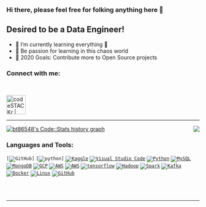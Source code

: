 ### Hi there, please feel free for folking anything here 👋

## Desired to be a Data Engineer!
- 📣 I’m currently learning everything 🤣
- 🎯 Be passion for learning in this chaos world
- 🥅 2020 Goals: Contribute more to Open Source projects


<!--END_SECTION:waka-->

### Connect with me:

<br />

[<img align="left" alt="codeSTACKr | LinkedIn" width="50px" src="https://cdn.jsdelivr.net/npm/simple-icons@v3/icons/linkedin.svg" />][linkedin]


<br />

<br />

<br />

---


<div class="row">
  <div class="col-lg-6 text-right">     
     <img align="right" src="https://github-readme-stats.vercel.app/api/top-langs/?username=bt86548" />      
   </div>
</div>

<div class="row">
  <div class="col-lg-6 text-left">
      <a href="https://codestats.net/users/bt86548">
         <img src='https://arthurtibame-code-stats.herokuapp.com/history-graph/bt86548?width=500&height=300&timezone=08:00&history_days=14&max_languages=15&language_colors=[%223e4053%22,%22f15854%22,%225da5da%22,%22faa43a%22,%2260bd68%22,%22f17cb0%22,%22b2912f%22,%22decf3f%22,%22b276b2%22,%22808080%22]' alt="bt86548's Code::Stats history graph" />
      </a>
  </div>
</div>




### Languages and Tools:

<code>[<img alt="GitHub"  src="https://www.vectorlogo.zone/logos/zoomus/zoomus-ar21.svg" />]</code>
<code>[<img alt="python"  src="https://www.vectorlogo.zone/logos/python/python-ar21.svg" />]</code>
<code>[<img alt="Kaggle" src="https://www.vectorlogo.zone/logos/kaggle/kaggle-ar21.svg" />][kaggle]</code>
<code>[<img alt="Visual Studio Code" src="https://www.vectorlogo.zone/logos/visualstudio_code/visualstudio_code-ar21.svg" />][website]</code>
<code>[<img alt="Python" src="https://www.vectorlogo.zone/logos/python/python-ar21.svg" />][website]</code>
<code>[<img alt="MySQL" src="https://www.vectorlogo.zone/logos/mysql/mysql-ar21.svg" />][website]</code>
<code>[<img alt="MongoDB" src="https://www.vectorlogo.zone/logos/mongodb/mongodb-ar21.svg" />][website]</code>
<code>[<img alt="GCP"  src="https://www.vectorlogo.zone/logos/google_cloud/google_cloud-ar21.svg" />][website]</code>
<code>[<img alt="AWS" src="https://www.vectorlogo.zone/logos/amazon_aws/amazon_aws-ar21.svg" />][website]</code>
<code>[<img alt="AWS" src="https://www.vectorlogo.zone/logos/pytorch/pytorch-ar21.svg" />][website]</code>
<code>[<img alt="tensorflow" src="https://www.vectorlogo.zone/logos/tensorflow/tensorflow-ar21.svg" />][website]</code>
<code>[<img alt="Hadoop" src="https://www.vectorlogo.zone/logos/apache_hadoop/apache_hadoop-ar21.svg" />][website]</code>
<code>[<img alt="Spark"  src="https://www.vectorlogo.zone/logos/apache_spark/apache_spark-ar21.svg" />][website]</code>
<code>[<img alt="Kafka"  src="https://www.vectorlogo.zone/logos/apache_kafka/apache_kafka-ar21.svg" />][website]</code>
<code>[<img alt="Docker"  src="https://www.vectorlogo.zone/logos/docker/docker-ar21.svg" />][website]</code>
<code>[<img alt="Linux" src="https://www.vectorlogo.zone/logos/ubuntu/ubuntu-ar21.svg" />][website]</code>
<code>[<img alt="GitHub"  src="https://www.vectorlogo.zone/logos/github/github-ar21.svg" />][website]</code>


<br />
<br />

---


[website]: http://arthurtibame.tk
[linkedin]: https://www.linkedin.com/in/%E5%98%89%E5%80%AB-%E6%9D%8E-032a6b1a5/
[twitter]: https://twitter.com/arthur4410
[line]: https://line.me/ti/p/zJUO6aAEyf
[telegram]: https://t.me/Lin_shu_li
[kaggle]: https://www.kaggle.com/arthur8485
